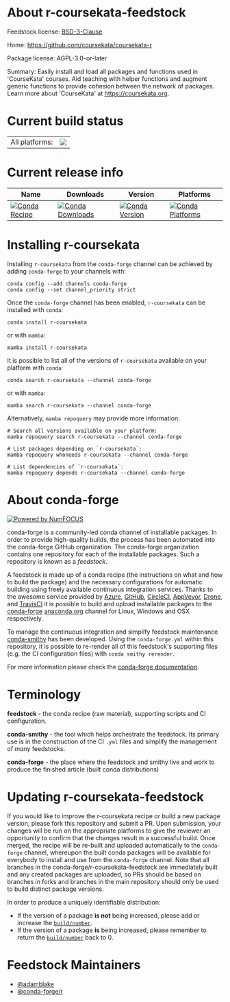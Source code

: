 About r-coursekata-feedstock
============================

Feedstock license: [BSD-3-Clause](https://github.com/conda-forge/r-coursekata-feedstock/blob/main/LICENSE.txt)

Home: https://github.com/coursekata/coursekata-r

Package license: AGPL-3.0-or-later

Summary: Easily install and load all packages and functions used in 'CourseKata' courses. Aid teaching with helper functions and augment generic functions to provide cohesion between the network of packages. Learn more about 'CourseKata' at <https://coursekata.org>.

Current build status
====================


<table><tr><td>All platforms:</td>
    <td>
      <a href="https://dev.azure.com/conda-forge/feedstock-builds/_build/latest?definitionId=22480&branchName=main">
        <img src="https://dev.azure.com/conda-forge/feedstock-builds/_apis/build/status/r-coursekata-feedstock?branchName=main">
      </a>
    </td>
  </tr>
</table>

Current release info
====================

| Name | Downloads | Version | Platforms |
| --- | --- | --- | --- |
| [![Conda Recipe](https://img.shields.io/badge/recipe-r--coursekata-green.svg)](https://anaconda.org/conda-forge/r-coursekata) | [![Conda Downloads](https://img.shields.io/conda/dn/conda-forge/r-coursekata.svg)](https://anaconda.org/conda-forge/r-coursekata) | [![Conda Version](https://img.shields.io/conda/vn/conda-forge/r-coursekata.svg)](https://anaconda.org/conda-forge/r-coursekata) | [![Conda Platforms](https://img.shields.io/conda/pn/conda-forge/r-coursekata.svg)](https://anaconda.org/conda-forge/r-coursekata) |

Installing r-coursekata
=======================

Installing `r-coursekata` from the `conda-forge` channel can be achieved by adding `conda-forge` to your channels with:

```
conda config --add channels conda-forge
conda config --set channel_priority strict
```

Once the `conda-forge` channel has been enabled, `r-coursekata` can be installed with `conda`:

```
conda install r-coursekata
```

or with `mamba`:

```
mamba install r-coursekata
```

It is possible to list all of the versions of `r-coursekata` available on your platform with `conda`:

```
conda search r-coursekata --channel conda-forge
```

or with `mamba`:

```
mamba search r-coursekata --channel conda-forge
```

Alternatively, `mamba repoquery` may provide more information:

```
# Search all versions available on your platform:
mamba repoquery search r-coursekata --channel conda-forge

# List packages depending on `r-coursekata`:
mamba repoquery whoneeds r-coursekata --channel conda-forge

# List dependencies of `r-coursekata`:
mamba repoquery depends r-coursekata --channel conda-forge
```


About conda-forge
=================

[![Powered by
NumFOCUS](https://img.shields.io/badge/powered%20by-NumFOCUS-orange.svg?style=flat&colorA=E1523D&colorB=007D8A)](https://numfocus.org)

conda-forge is a community-led conda channel of installable packages.
In order to provide high-quality builds, the process has been automated into the
conda-forge GitHub organization. The conda-forge organization contains one repository
for each of the installable packages. Such a repository is known as a *feedstock*.

A feedstock is made up of a conda recipe (the instructions on what and how to build
the package) and the necessary configurations for automatic building using freely
available continuous integration services. Thanks to the awesome service provided by
[Azure](https://azure.microsoft.com/en-us/services/devops/), [GitHub](https://github.com/),
[CircleCI](https://circleci.com/), [AppVeyor](https://www.appveyor.com/),
[Drone](https://cloud.drone.io/welcome), and [TravisCI](https://travis-ci.com/)
it is possible to build and upload installable packages to the
[conda-forge](https://anaconda.org/conda-forge) [anaconda.org](https://anaconda.org/)
channel for Linux, Windows and OSX respectively.

To manage the continuous integration and simplify feedstock maintenance
[conda-smithy](https://github.com/conda-forge/conda-smithy) has been developed.
Using the ``conda-forge.yml`` within this repository, it is possible to re-render all of
this feedstock's supporting files (e.g. the CI configuration files) with ``conda smithy rerender``.

For more information please check the [conda-forge documentation](https://conda-forge.org/docs/).

Terminology
===========

**feedstock** - the conda recipe (raw material), supporting scripts and CI configuration.

**conda-smithy** - the tool which helps orchestrate the feedstock.
                   Its primary use is in the construction of the CI ``.yml`` files
                   and simplify the management of *many* feedstocks.

**conda-forge** - the place where the feedstock and smithy live and work to
                  produce the finished article (built conda distributions)


Updating r-coursekata-feedstock
===============================

If you would like to improve the r-coursekata recipe or build a new
package version, please fork this repository and submit a PR. Upon submission,
your changes will be run on the appropriate platforms to give the reviewer an
opportunity to confirm that the changes result in a successful build. Once
merged, the recipe will be re-built and uploaded automatically to the
`conda-forge` channel, whereupon the built conda packages will be available for
everybody to install and use from the `conda-forge` channel.
Note that all branches in the conda-forge/r-coursekata-feedstock are
immediately built and any created packages are uploaded, so PRs should be based
on branches in forks and branches in the main repository should only be used to
build distinct package versions.

In order to produce a uniquely identifiable distribution:
 * If the version of a package **is not** being increased, please add or increase
   the [``build/number``](https://docs.conda.io/projects/conda-build/en/latest/resources/define-metadata.html#build-number-and-string).
 * If the version of a package **is** being increased, please remember to return
   the [``build/number``](https://docs.conda.io/projects/conda-build/en/latest/resources/define-metadata.html#build-number-and-string)
   back to 0.

Feedstock Maintainers
=====================

* [@adamblake](https://github.com/adamblake/)
* [@conda-forge/r](https://github.com/orgs/conda-forge/teams/r/)

